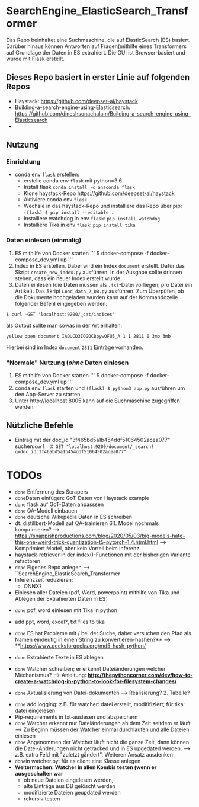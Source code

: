 # SearchEngine_ElasticSearch_Transformer

Das Repo beinhaltet eine Suchmaschine, die auf ElasticSearch (ES) basiert. Darüber hinaus können Antworten auf Fragen(mithilfe eines Transformers auf Grundlage der Daten in ES extrahiert. Die GUI ist Browser-basiert und wurde mit Flask erstellt.

## Dieses Repo basiert in erster Linie auf folgenden Repos

- Haystack: https://github.com/deepset-ai/haystack
- Building-a-search-engine-using-Elasticsearch: https://github.com/dineshsonachalam/Building-a-search-engine-using-Elasticsearch
- 




## Nutzung

### Einrichtung

- conda env `flask` erstellen:
  *  erstelle conda env `flask` mit python=3.6
  * Install flask `conda install -c anaconda flask`
  * Klone haystack-Repo https://github.com/deepset-ai/haystack
  * Aktiviere conda env `flask`
  * Wechsle in das haystack-Repo und installiere das Repo über pip: `(flask) $ pip install --editable .`
  * Installiere watchdog in env `flask`: `pip install watchdog`
  * Installiere Tika in env `flask`: `pip install tika`

### Daten einlesen (einmalig)
1. ES mithilfe von Docker starten
'''
$ docker-compose -f docker-compose_dev.yml up
'''
2. Index in ES erstellen. Dabei wird ein Index `document` erstellt. Dafür das Skript `create_new_index.py` ausführen. In der Ausgabe sollte drinnen stehen, dass ein neuer Index erstellt wurde.
3. Daten einlesen (die Daten müssen als `.txt`-Datei vorliegen; pro Datei ein Artikel). Das Skript `Load_data_2_DB.py` ausführen. Zum Überpüfen, ob die Dokumente hochgeladen wurden kann auf der Kommandozeile folgender Befehl eingegeben werden:
```
$ curl -GET 'localhost:9200/_cat/indices'
```
als Output sollte man sowas in der Art erhalten:
```
yellow open document IAQUCD3IQGOC8pywOFU5_A 1 1 2811 0 3mb 3mb
```
Hierbei sind im Index `document` `2811` Einträge vorhanden.


### "Normale" Nutzung (*ohne* Daten einlesen
1. ES mithilfe von Docker starten
'''
$ docker-compose -f docker-compose_dev.yml up
'''
2. conda env `flask` starten und `(flask) $ python3 app.py` ausführen um den App-Server zu starten
3. Unter http://localhost:8005 kann auf die Suchmaschine zugegriffen werden.

## Nützliche Befehle
- Eintrag mit der doc_id "3f465bd5a1b454ddf51064502acea077" suchen:`curl -X GET "localhost:9200/document/_search?q=doc_id:3f465bd5a1b454ddf51064502acea077"`

# TODOs

- `done` Entfernung des Scrapers 
- `done`Daten einfügen: GoT-Daten von Haystack example
-  `done` flask auf GoT-Daten anpasssen
- `done` QA-Modell einbauen
- `done` deutsche Wikepedia Daten in ES schreiben
- dt. distillbert-Modell auf QA-trainieren
	6.1. Model nochmals komprimieren? --> https://snappishproductions.com/blog/2020/05/03/big-models-hate-this-one-weird-trick-quantization-t5-pytorch-1.4.html.html --> Komprimiert Model, aber kein Vorteil beim Inferenz.
- haystack-retriever in der index()-Functionen mit der bisherigen Variante refactoren
- `done` Eigenes Repo anlegen --> ``SearchEngine_ElasticSearch_Transformer
- Inferenzzeit reduzieren:
	* ONNX?
- Einlesen aller Dateien (pdf, Word, powerpoint) mithilfe von Tika und Ablegen der Extrahierten Daten in ES:
 * `done` pdf, word einlesen mit Tika in python
 * add ppt, word, excel?, txt files to tika
 * `done` ES hat Probleme mit / bei der Suche, daher versuchen den Pfad als Namen eindeutig in einen String zu konvertieren-hashen?** --> **https://www.geeksforgeeks.org/md5-hash-python/
 
 * `done` Extrahierte Texte in ES ablegen
 * `done` Watcher schreiben; er erkennt Dateiänderungen welcher Mechanismus?
  --> Anleitung: **http://thepythoncorner.com/dev/how-to-create-a-watchdog-in-python-to-look-for-filesystem-changes/**
 * `done` Aktualisierung von Datei-dokumenten --> Realisierung? 2. Tabelle?
- `done` add logging: z.B. für watcher: datei erstellt, modififiziert; für tika: datei eingelesen
- Pip-requirements in txt-auslesen und abspeichern
- `done` Watcher erkennt nur Dateiänderungen ab dem Zeit seitdem er läuft --> Zu Beginn müssen der Watcher einmal durchlaufen und alle Dateien einlesen
- `done` Angenommen der Watcher läuft nicht die ganze Zeit, dann können die Datei-Änderungen nicht getracked und in ES upgedated werden. --> z.B. extra Feld mit "zuletzt gändert". Weiteren Ansatz ausdenken  
- `done`in watcher.py: für es client eine Klasse anlegen
- **Weitermachen: Watcher in allen Kombis testen (wenn er ausgeschalten war**
    * ob neue Dateien eingelesen werden,
    * alte Einträge aus DB gelöscht werden
    * modifizierte Dateien geupdated werden
    * rekursiv testen



